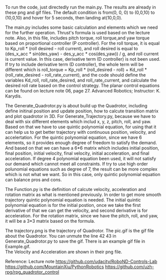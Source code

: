 To run the code, just directedly run the main.py. 
The results are already in these png and gif files.
The default condition is from(0, 0, 0) to (0,0,10) to (10,0,10) and hover for 5 seconds, then landing at(10,0,0).

The main.py includes some basic calculation and elements which we need for the further operation.
Thrust's formula is used based on the lecture note. Also, in this file, includes pitch torque, roll torque,and yaw torque based on proportional controller (P controller). For the roll torque, it is equal to Kp_roll * (roll desired - roll current), and roll desired is equal to  (des_x_acc * sin(des_yaw) - des_y_acc * cos(des_yaw)) / g, and roll current is current value. In this case, derivative term (D controller) is not been used. If try to include derivative term (D controller), the whole term will be different which is roll_torque = Kp_roll * (roll_desired - roll) + Kd_roll * (roll_rate_desired - roll_rate_current), and the code should define the variables Kd_roll, roll_rate_desired, and roll_rate_current, and calculate the desired roll rate based on the control strategy. 
The planar control equations can be found on lecture note 06, page 27. Advanced Robotics; Instructor: K. Karydis.

The Generate_Quadrotor.py is about build up the Quadrotor, including define initinal position and update position, how to calcute transition matrix and plot quadrotor in 3D.
For Generate_Trajectory.py, because we have to deal with six different elements which includ x, y, z, pitch, roll, and yaw. Based on that we have to use quintic polynomial equation, for using that
it can help us to get better trajectory with continuous position, velocity, and accelertation. For the quintic polynomial equation, since we have 6 elements, so it provides enough degree of freedom to satisfy the demand.
And based on that we can have a 6*6 matrix which includes initial position, final position, initial velocity, final velocity, initial acceleration, and final acceleration. If degree 4 polynomial equation been used, it will
not satisfy our demand which cannot meet all constraints. If try to use high order polunomial equations such as degree of 7, the result can be more complex which is not what we want. So in this case, only quintic polynomial equation can balance pros and cons.

The Function.py is the definition of calcute velocity, acceleration and rotation matrix as what is mentioned previously. In order to get more smooth trajectory quintic polynomial equation is needed. The initial quintic polynomial equation is for the initial postion, once we take the first derivative of that we can get the velocity, and second derivative is for acceleration. For the rotation matrix, since we have the pitch, roll, and yaw, it will be a 3*3 matrix based on the formula.

The trajectory.png is the trajectory of Quadrotor.
The pic.gif is the gif file about the Quadrotor. You can unmute the line 42 43 in Generate_Quadrotor.py to save the gif. There is an example gif file in Example.gif.  
The Velocity and Acceleration are shown in their png file.

Reference:
Lecture note
https://github.com/udacity/RoboND-Controls-Lab
https://github.com/MountainXiu/PythonRobotics
https://github.com/uzh-rpg/rpg_quadrotor_control
